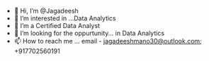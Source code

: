 - 👋 Hi, I’m @Jagadeesh
- 👀 I’m interested in ...Data Analytics
- 🌱 I’m a Certified Data Analyst
- 💞️ I’m looking for the oppurtunity... in Data Analytics
- 📫 How to reach me ... email - jagadeeshmano30@outlook.com; +917702560191

<!---
Jagadeesh-30/Jagadeesh-30 is a ✨ special ✨ repository because its `README.md` (this file) appears on your GitHub profile.
You can click the Preview link to take a look at your changes.
--->
